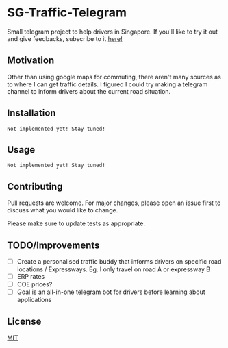 # SG-Traffic-Telegram

Small telegram project to help drivers in Singapore.
If you'll like to try it out and give feedbacks, subscribe to it [here!](https://t.me/SG_Traffic_updates)

## Motivation
Other than using google maps for commuting, there aren't many sources as to where I can get traffic details. I figured I could try making a telegram channel to inform drivers about the current road situation.

## Installation

```
Not implemented yet! Stay tuned!
```

## Usage

```
Not implemented yet! Stay tuned!
```

## Contributing
Pull requests are welcome. For major changes, please open an issue first to discuss what you would like to change.

Please make sure to update tests as appropriate.

## TODO/Improvements

- [ ] Create a personalised traffic buddy that informs drivers on specific road locations / Expressways. Eg. I only travel on road A or expressway B
- [ ] ERP rates
- [ ] COE prices? 
- [ ] Goal is an all-in-one telegram bot for drivers before learning about applications

## License
[MIT](https://choosealicense.com/licenses/mit/)
